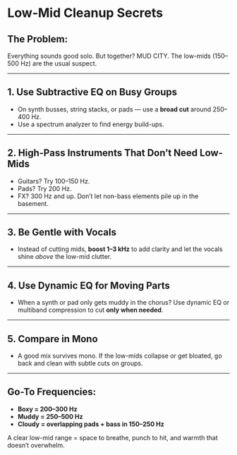 # Low-Mid Cleanup Secrets

## The Problem:
Everything sounds good solo. But together? MUD CITY. The low-mids (150–500 Hz) are the usual suspect.

---

## 1. Use **Subtractive EQ** on Busy Groups
- On synth busses, string stacks, or pads — use a **broad cut** around 250–400 Hz.
- Use a spectrum analyzer to find energy build-ups.

---

## 2. **High-Pass Instruments That Don’t Need Low-Mids**
- Guitars? Try 100–150 Hz.
- Pads? Try 200 Hz.
- FX? 300 Hz and up.
Don’t let non-bass elements pile up in the basement.

---

## 3. Be Gentle with Vocals
- Instead of cutting mids, **boost 1–3 kHz** to add clarity and let the vocals shine *above* the low-mid clutter.

---

## 4. Use Dynamic EQ for Moving Parts
- When a synth or pad only gets muddy in the chorus? Use dynamic EQ or multiband compression to cut **only when needed**.

---

## 5. Compare in Mono
- A good mix survives mono. If the low-mids collapse or get bloated, go back and clean with subtle cuts on groups.

---

## Go-To Frequencies:
- **Boxy = 200–300 Hz**
- **Muddy = 250–500 Hz**
- **Cloudy = overlapping pads + bass in 150–250 Hz**

A clear low-mid range = space to breathe, punch to hit, and warmth that doesn’t overwhelm.
